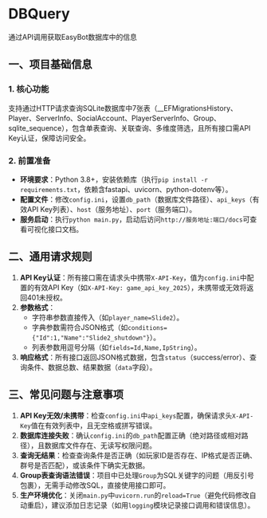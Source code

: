 # DBQuery
通过API调用获取EasyBot数据库中的信息
## 一、项目基础信息
### 1. 核心功能
支持通过HTTP请求查询SQLite数据库中7张表（__EFMigrationsHistory、Player、ServerInfo、SocialAccount、PlayerServerInfo、Group、sqlite_sequence），包含单表查询、关联查询、多维度筛选，且所有接口需API Key认证，保障访问安全。

### 2. 前置准备
- **环境要求**：Python 3.8+，安装依赖库（执行`pip install -r requirements.txt`，依赖含fastapi、uvicorn、python-dotenv等）。
- **配置文件**：修改`config.ini`，设置`db_path`（数据库文件路径）、`api_keys`（有效API Key列表）、`host`（服务地址）、`port`（服务端口）。
- **服务启动**：执行`python main.py`，启动后访问`http://服务地址:端口/docs`可查看可视化接口文档。


## 二、通用请求规则
1. **API Key认证**：所有接口需在请求头中携带`X-API-Key`，值为`config.ini`中配置的有效API Key（如`X-API-Key: game_api_key_2025`），未携带或无效将返回401未授权。
2. **参数格式**：
   - 字符串参数直接传入（如`player_name=Slide2`）。
   - 字典参数需符合JSON格式（如`conditions={"Id":1,"Name":"Slide2_shutdown"}`）。
   - 列表参数用逗号分隔（如`fields=Id,Name,IpString`）。
3. **响应格式**：所有接口返回JSON格式数据，包含`status`（success/error）、查询条件、数据总数、结果数据（`data`字段）。

## 三、常见问题与注意事项
1. **API Key无效/未携带**：检查`config.ini`中`api_keys`配置，确保请求头`X-API-Key`值在有效列表中，且无空格或拼写错误。
2. **数据库连接失败**：确认`config.ini`的`db_path`配置正确（绝对路径或相对路径），且数据库文件存在、无读写权限问题。
3. **查询无结果**：检查查询条件是否正确（如玩家ID是否存在、IP格式是否正确、群号是否匹配），或该条件下确实无数据。
4. **Group表查询语法错误**：项目中已处理`Group`为SQL关键字的问题（用反引号包裹），无需手动修改SQL，直接使用接口即可。
5. **生产环境优化**：关闭`main.py`中`uvicorn.run`的`reload=True`（避免代码修改自动重启），建议添加日志记录（如用`logging`模块记录接口调用和错误信息）。
